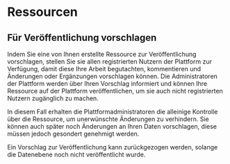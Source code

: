 # Ressourcen

## Für Veröffentlichung vorschlagen

Indem Sie eine von Ihnen erstellte Ressource zur Veröffentlichung vorschlagen, stellen Sie sie allen registrierten Nutzern der Plattform zur Verfügung, damit diese Ihre Arbeit begutachten, kommentieren und Änderungen oder Ergänzungen vorschlagen können. Die Administratoren der Plattform werden über Ihren Vorschlag informiert und können Ihre Ressource auf der Plattform veröffentlichen, um sie auch nicht registrierten Nutzern zugänglich zu machen.

In diesem Fall erhalten die Plattformadministratoren die alleinige Kontrolle über die Ressource, um unerwünschte Änderungen zu verhindern. Sie können auch später noch Änderungen an Ihren Daten vorschlagen, diese müssen jedoch gesondert genehmigt werden.

Ein Vorschlag zur Veröffentlichung kann zurückgezogen werden, solange die Datenebene noch nicht veröffentlicht wurde.

